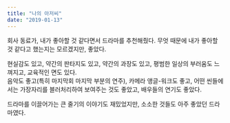 ```yaml
---
title: "나의 아저씨"
date: "2019-01-13"
---
```


회사 동료가, 내가 좋아할 것 같다면서 드라마를 추천해줬다. 무엇 때문에 내가 좋아할 것 같다고 했는지는 모르겠지만, 좋았다.

현실감도 있고, 약간의 판타지도 있고, 약간의 과장도 있고, 평범한 일상의 부러움도 느껴지고, 교육적인 면도 있다.  
음악도 좋고(특히 마지막회 마지막 부분의 연주), 카메라 앵글-워크도 좋고, 어떤 씬들에서는 가장자리를 블러처리하여 보여주는 것도 좋았고, 배우들의 연기도 좋았다.

드라마를 이끌어가는 큰 줄기의 이야기도 재밌었지만, 소소한 것들도 아주 좋았던 드라마였다.
